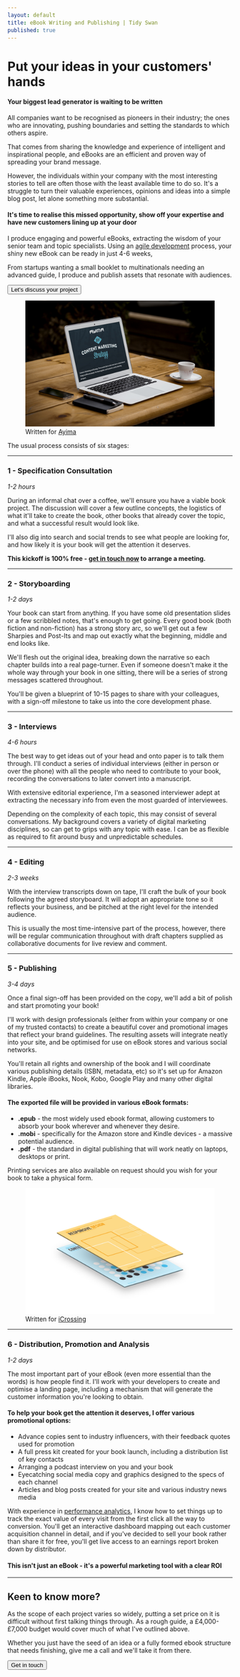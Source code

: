 ```yaml
---
layout: default
title: eBook Writing and Publishing | Tidy Swan
published: true
---
```

# Put your ideas in your customers' hands

#### Your biggest lead generator is waiting to be written

All companies want to be recognised as pioneers in their industry; the ones who are innovating, pushing boundaries and setting the standards to which others aspire.

That comes from sharing the knowledge and experience of intelligent and inspirational people, and eBooks are an efficient and proven way of spreading your brand message.

However, the individuals within your company with the most interesting stories to tell are often those with the least available time to do so. It's a struggle to turn their valuable experiences, opinions and ideas into a simple blog post, let alone something more substantial.

#### It's time to realise this missed opportunity, show off your expertise and have new customers lining up at your door

I produce engaging and powerful eBooks, extracting the wisdom of your senior team and topic specialists. Using an [agile development](/contracting-cv/) process, your shiny new eBook can be ready in just 4-6 weeks,

From startups wanting a small booklet to multinationals needing an advanced guide, I produce and publish assets that resonate with audiences.

<a href="/contact"><button class="button">Let's discuss your project</button></a>

<figure>
 <img src="/assets/img/diy-content-marketing-strategy.jpg" alt="">
 <figcaption>Written for <a href="https://www.ayima.com/" target="_blank">Ayima</a></figcaption>
</figure>

The usual process consists of six stages:

---
### 1 - Specification Consultation
_1-2 hours_

During an informal chat over a coffee, we'll ensure you have a viable book project. The discussion will cover a few outline concepts, the logistics of what it'll take to create the book, other books that already cover the topic, and what a successful result would look like.

I'll also dig into search and social trends to see what people are looking for, and how likely it is your book will get the attention it deserves.

**This kickoff is 100% free - [get in touch now](/contact) to arrange a meeting.**

---
### 2 - Storyboarding
_1-2 days_

Your book can start from anything. If you have some old presentation slides or a few scribbled notes, that's enough to get going. Every good book (both fiction and non-fiction) has a strong story arc, so we'll get out a few Sharpies and Post-Its and map out exactly what the beginning, middle and end looks like.

We'll flesh out the original idea, breaking down the narrative so each chapter builds into a real page-turner. Even if someone doesn't make it the whole way through your book in one sitting, there will be a series of strong messages scattered throughout.

You'll be given a blueprint of 10-15 pages to share with your colleagues, with a sign-off milestone to take us into the core development phase.

---
### 3 - Interviews
_4-6 hours_

The best way to get ideas out of your head and onto paper is to talk them through. I'll conduct a series of individual interviews (either in person or over the phone) with all the people who need to contribute to your book, recording the conversations to later convert into a manuscript.

With extensive editorial experience, I'm a seasoned interviewer adept at extracting the necessary info from even the most guarded of interviewees.

Depending on the complexity of each topic, this may consist of several conversations. My background covers a variety of digital marketing disciplines, so can get to grips with any topic with ease. I can be as flexible as required to fit around busy and unpredictable schedules.

---
### 4 - Editing
_2-3 weeks_

With the interview transcripts down on tape, I'll craft the bulk of your book following the agreed storyboard. It will adopt an appropriate tone so it reflects your business, and be pitched at the right level for the intended audience.

This is usually the most time-intensive part of the process, however, there will be regular communication throughout with draft chapters supplied as collaborative documents for live review and comment.

---
### 5 - Publishing
_3-4 days_

Once a final sign-off has been provided on the copy, we'll add a bit of polish and start promoting your book!

I'll work with design professionals (either from within your company or one of my trusted contacts) to create a beautiful cover and promotional images that reflect your brand guidelines. The resulting assets will integrate neatly into your site, and be optimised for use on eBook stores and various social networks.

You'll retain all rights and ownership of the book and I will coordinate various publishing details (ISBN, metadata, etc) so it's set up for Amazon Kindle, Apple iBooks, Nook, Kobo, Google Play and many other digital libraries.

#### The exported file will be provided in various eBook formats:

- **.epub** - the most widely used ebook format, allowing customers to absorb your book wherever and whenever they desire.
- **.mobi** - specifically for the Amazon store and Kindle devices - a massive potential audience.
- **.pdf** - the standard in digital publishing that will work neatly on laptops, desktops or print.

Printing services are also available on request should you wish for your book to take a physical form.

<figure>
 <img src="/assets/img/ebooks.png" alt="">
 <figcaption>Written for <a href="https://www.icrossing.com/uk/" target="_blank">iCrossing</a></figcaption>
</figure>

---
### 6 - Distribution, Promotion and Analysis
_1-2 days_

The most important part of your eBook (even more essential than the words) is how people find it. I'll work with your developers to create and optimise a landing page, including a mechanism that will generate the customer information you're looking to obtain.

#### To help your book get the attention it deserves, I offer various promotional options:
- Advance copies sent to industry influencers, with their feedback quotes used for promotion
- A full press kit created for your book launch, including a distribution list of key contacts
- Arranging a podcast interview on you and your book
- Eyecatching social media copy and graphics designed to the specs of each channel
- Articles and blog posts created for your site and various industry news media

With experience in [performance analytics](/consultancy/performance-analytics/), I know how to set things up to track the exact value of every visit from the first click all the way to conversion. You'll get an interactive dashboard mapping out each customer acquisition channel in detail, and if you've decided to sell your book rather than share it for free, you'll get live access to an earnings report broken down by distributor.

#### This isn't just an eBook - it's a powerful marketing tool with a clear ROI

---
## Keen to know more?

As the scope of each project varies so widely, putting a set price on it is difficult without first talking things through. As a rough guide, a £4,000-£7,000 budget would cover much of what I've outlined above.

Whether you just have the seed of an idea or a fully formed ebook structure that needs finishing, give me a call and we'll take it from there.

<a href="/contact"><button class="button">Get in touch</button></a>
